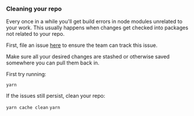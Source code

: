 ### Cleaning your repo

Every once in a while you'll get build errors in node modules unrelated to your work. This usually happens when changes get checked into packages not related to your repo.

First, file an issue [here](https://github.com/microsoft/fluentui/issues/new/choose) to ensure the team can track this issue.

Make sure all your desired changes are stashed or otherwise saved somewhere you can pull them back in.

First try running:

`yarn`

If the issues still persist, clean your repo:

`yarn cache clean`
`yarn`
